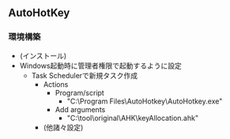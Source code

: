 ## AutoHotKey

### 環境構築

* (インストール)
* Windows起動時に管理者権限で起動するように設定
  * Task Schedulerで新規タスク作成
    * Actions
      * Program/script
        * "C:\Program Files\AutoHotkey\AutoHotkey.exe"
      * Add arguments
        * "C:\tool\original\AHK\keyAllocation.ahk"
    * (他諸々設定)